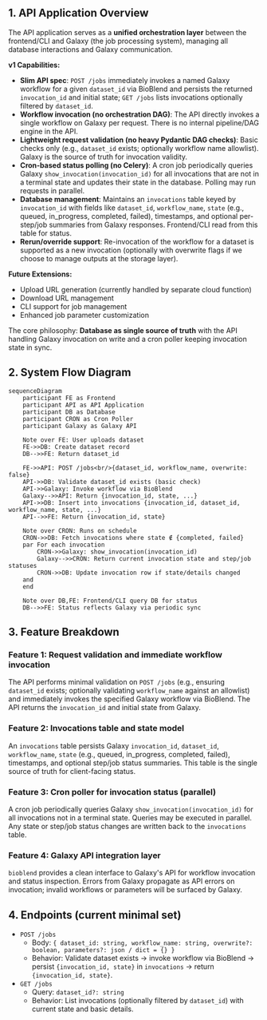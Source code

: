 ## 1. API Application Overview

The API application serves as a **unified orchestration layer** between the frontend/CLI and Galaxy (the job processing system), managing all database interactions and Galaxy communication.

**v1 Capabilities:**

- **Slim API spec**: `POST /jobs` immediately invokes a named Galaxy workflow for a given `dataset_id` via BioBlend and persists the returned `invocation_id` and initial state; `GET /jobs` lists invocations optionally filtered by `dataset_id`.
- **Workflow invocation (no orchestration DAG)**: The API directly invokes a single workflow on Galaxy per request. There is no internal pipeline/DAG engine in the API.
- **Lightweight request validation (no heavy Pydantic DAG checks)**: Basic checks only (e.g., `dataset_id` exists; optionally workflow name allowlist). Galaxy is the source of truth for invocation validity.
- **Cron-based status polling (no Celery)**: A cron job periodically queries Galaxy `show_invocation(invocation_id)` for all invocations that are not in a terminal state and updates their state in the database. Polling may run requests in parallel.
- **Database management**: Maintains an `invocations` table keyed by `invocation_id` with fields like `dataset_id`, `workflow_name`, `state` (e.g., queued, in_progress, completed, failed), timestamps, and optional per-step/job summaries from Galaxy responses. Frontend/CLI read from this table for status.
- **Rerun/override support**: Re-invocation of the workflow for a dataset is supported as a new invocation (optionally with overwrite flags if we choose to manage outputs at the storage layer).

**Future Extensions:**

- Upload URL generation (currently handled by separate cloud function)
- Download URL management
- CLI support for job management
- Enhanced job parameter customization

The core philosophy: **Database as single source of truth** with the API handling Galaxy invocation on write and a cron poller keeping invocation state in sync.

## 2. System Flow Diagram

```mermaid
sequenceDiagram
    participant FE as Frontend
    participant API as API Application
    participant DB as Database
    participant CRON as Cron Poller
    participant Galaxy as Galaxy API

    Note over FE: User uploads dataset
    FE->>DB: Create dataset record
    DB-->>FE: Return dataset_id

    FE->>API: POST /jobs<br/>{dataset_id, workflow_name, overwrite: false}
    API->>DB: Validate dataset_id exists (basic check)
    API->>Galaxy: Invoke workflow via BioBlend
    Galaxy-->>API: Return {invocation_id, state, ...}
    API->>DB: Insert into invocations {invocation_id, dataset_id, workflow_name, state, ...}
    API-->>FE: Return {invocation_id, state}

    Note over CRON: Runs on schedule
    CRON->>DB: Fetch invocations where state ∉ {completed, failed}
    par For each invocation
        CRON->>Galaxy: show_invocation(invocation_id)
        Galaxy-->>CRON: Return current invocation state and step/job statuses
        CRON->>DB: Update invocation row if state/details changed
    and
    end

    Note over DB,FE: Frontend/CLI query DB for status
    DB-->>FE: Status reflects Galaxy via periodic sync
```

## 3. Feature Breakdown

### **Feature 1: Request validation and immediate workflow invocation**

The API performs minimal validation on `POST /jobs` (e.g., ensuring `dataset_id` exists; optionally validating `workflow_name` against an allowlist) and immediately invokes the specified Galaxy workflow via BioBlend. The API returns the `invocation_id` and initial state from Galaxy.

### **Feature 2: Invocations table and state model**

An `invocations` table persists Galaxy `invocation_id`, `dataset_id`, `workflow_name`, `state` (e.g., queued, in_progress, completed, failed), timestamps, and optional step/job status summaries. This table is the single source of truth for client-facing status.

### **Feature 3: Cron poller for invocation status (parallel)**

A cron job periodically queries Galaxy `show_invocation(invocation_id)` for all invocations not in a terminal state. Queries may be executed in parallel. Any state or step/job status changes are written back to the `invocations` table.

### **Feature 4: Galaxy API integration layer**

`bioblend` provides a clean interface to Galaxy's API for workflow invocation and status inspection. Errors from Galaxy propagate as API errors on invocation; invalid workflows or parameters will be surfaced by Galaxy.

## 4. Endpoints (current minimal set)

- `POST /jobs`
  - Body: `{ dataset_id: string, workflow_name: string, overwrite?: boolean, parameters?: json / dict = {} }`
  - Behavior: Validate dataset exists → invoke workflow via BioBlend → persist `{invocation_id, state}` in `invocations` → return `{invocation_id, state}`.
- `GET /jobs`
  - Query: `dataset_id?: string`
  - Behavior: List invocations (optionally filtered by `dataset_id`) with current state and basic details.
